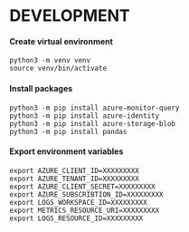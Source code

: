 # DEVELOPMENT 

#### Create virtual environment

```
python3 -m venv venv
source venv/bin/activate
```

#### Install packages

```
python3 -m pip install azure-monitor-query
python3 -m pip install azure-identity
python3 -m pip install azure-storage-blob
python3 -m pip install pandas
```

#### Export environment variables

```
export AZURE_CLIENT_ID=XXXXXXXXX
export AZURE_TENANT_ID=XXXXXXXXX
export AZURE_CLIENT_SECRET=XXXXXXXXX
export AZURE_SUBSCRIBTION_ID=XXXXXXXXX
export LOGS_WORKSPACE_ID=XXXXXXXXX
export METRICS_RESOURCE_URI=XXXXXXXXX
export LOGS_RESOURCE_ID=XXXXXXXXX
```
